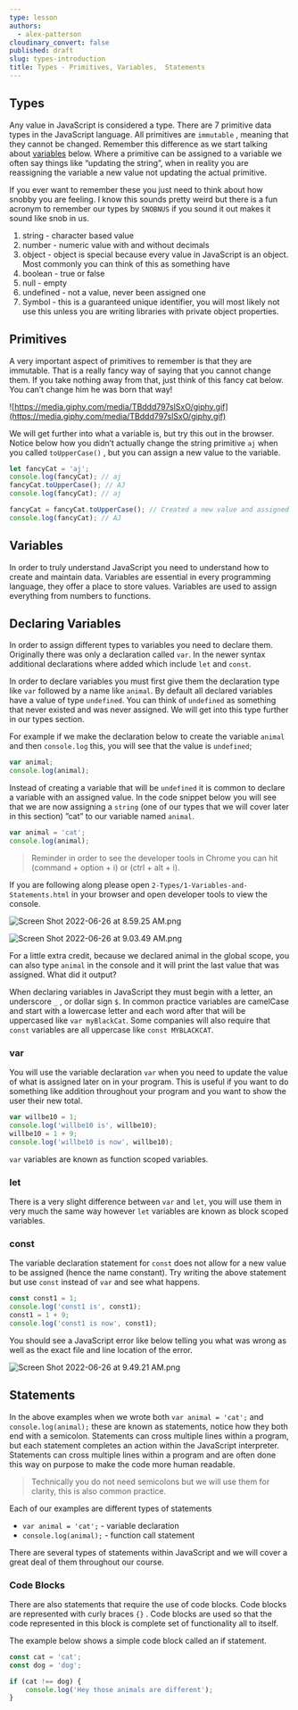 ```yaml
---
type: lesson
authors:
  - alex-patterson
cloudinary_convert: false
published: draft
slug: types-introduction
title: Types - Primitives, Variables,  Statements
---
```


## Types

Any value in JavaScript is considered a type. There are 7 primitive data types in the JavaScript language. All primitives are `immutable` , meaning that they cannot be changed. Remember this difference as we start talking about [variables](#variables) below. Where a primitive can be assigned to a variable we often say things like “updating the string”, when in reality you are reassigning the variable a new value not updating the actual primitive.

If you ever want to remember these you just need to think about how snobby you are feeling. I know this sounds pretty weird but there is a fun acronym to remember our types by `SNOBNUS` if you sound it out makes it sound like snob in us.

1. string - character based value
2. number - numeric value with and without decimals
3. object - object is special because every value in JavaScript is an object. Most commonly you can think of this as something have
4. boolean - true or false
5. null - empty
6. undefined - not a value, never been assigned one
7. Symbol - this is a guaranteed unique identifier, you will most likely not use this unless you are writing libraries with private object properties.

## Primitives

A very important aspect of primitives to remember is that they are immutable. That is a really fancy way of saying that you cannot change them. If you take nothing away from that, just think of this fancy cat below. You can’t change him he was born that way!

![https://media.giphy.com/media/TBddd797slSxO/giphy.gif](https://media.giphy.com/media/TBddd797slSxO/giphy.gif)

We will get further into what a variable is, but try this out in the browser. Notice below how you didn’t actually change the string primitive `aj` when you called `toUpperCase()` , but you can assign a new value to the variable.

```jsx
let fancyCat = 'aj';
console.log(fancyCat); // aj
fancyCat.toUpperCase(); // AJ
console.log(fancyCat); // aj

fancyCat = fancyCat.toUpperCase(); // Created a new value and assigned
console.log(fancyCat); // AJ
```

## Variables

In order to truly understand JavaScript you need to understand how to create and maintain data. Variables are essential in every programming language, they offer a place to store values. Variables are used to assign everything from numbers to functions.

## Declaring Variables

In order to assign different types to variables you need to declare them. Originally there was only a declaration called `var`. In the newer syntax additional declarations where added which include `let` and `const`.

In order to declare variables you must first give them the declaration type like `var` followed by a name like `animal`. By default all declared variables have a value of type `undefined`. You can think of `undefined` as something that never existed and was never assigned. We will get into this type further in our types section.

For example if we make the declaration below to create the variable `animal` and then `console.log` this, you will see that the value is `undefined`;

```jsx
var animal;
console.log(animal);
```

Instead of creating a variable that will be `undefined` it is common to declare a variable with an assigned value. In the code snippet below you will see that we are now assigning a `string` (one of our types that we will cover later in this section) ”cat” to our variable named `animal`.

```jsx
var animal = 'cat';
console.log(animal);
```

> Reminder in order to see the developer tools in Chrome you can hit (command + option + i) or (ctrl + alt + i).

If you are following along please open `2-Types/1-Variables-and-Statements.html` in your browser and open developer tools to view the console.

![Screen Shot 2022-06-26 at 8.59.25 AM.png](https://media.codingcat.dev/image/upload/v1657636588/main-codingcatdev-photo/e008446b-a75c-415d-9ddf-1b8ed3b8ddff.png)

![Screen Shot 2022-06-26 at 9.03.49 AM.png](https://media.codingcat.dev/image/upload/v1657636589/main-codingcatdev-photo/9cc6cb8e-d1b6-48a6-898f-2c04f1660340.png)

For a little extra credit, because we declared animal in the global scope, you can also type `animal` in the console and it will print the last value that was assigned. What did it output?

When declaring variables in JavaScript they must begin with a letter, an underscore `_` , or dollar sign `$`. In common practice variables are camelCase and start with a lowercase letter and each word after that will be uppercased like `var myBlackCat`. Some companies will also require that `const` variables are all uppercase like `const MYBLACKCAT`.

### var

You will use the variable declaration `var` when you need to update the value of what is assigned later on in your program. This is useful if you want to do something like addition throughout your program and you want to show the user their new total.

```jsx
var willbe10 = 1;
console.log('willbe10 is', willbe10);
willbe10 = 1 + 9;
console.log('willbe10 is now', willbe10);
```

`var` variables are known as function scoped variables.

### let

There is a very slight difference between `var` and `let`, you will use them in very much the same way however `let` variables are known as block scoped variables.

### const

The variable declaration statement for `const` does not allow for a new value to be assigned (hence the name constant). Try writing the above statement but use `const` instead of `var` and see what happens.

```jsx
const const1 = 1;
console.log('const1 is', const1);
const1 = 1 + 9;
console.log('const1 is now', const1);
```

You should see a JavaScript error like below telling you what was wrong as well as the exact file and line location of the error.

![Screen Shot 2022-06-26 at 9.49.21 AM.png](https://media.codingcat.dev/image/upload/v1657636589/main-codingcatdev-photo/4fc885bf-8926-4bd1-9689-7097ffb87f8f.png)

## Statements

In the above examples when we wrote both `var animal = 'cat';` and `console.log(animal);` these are known as statements, notice how they both end with a semicolon. Statements can cross multiple lines within a program, but each statement completes an action within the JavaScript interpreter. Statements can cross multiple lines within a program and are often done this way on purpose to make the code more human readable.

> Technically you do not need semicolons but we will use them for clarity, this is also common practice.

Each of our examples are different types of statements

- `var animal = 'cat';` - variable declaration
- `console.log(animal);` - function call statement

There are several types of statements within JavaScript and we will cover a great deal of them throughout our course.

### Code Blocks

There are also statements that require the use of code blocks. Code blocks are represented with curly braces `{}` . Code blocks are used so that the code represented in this block is complete set of functionality all to itself.

The example below shows a simple code block called an if statement.

```jsx
const cat = 'cat';
const dog = 'dog';

if (cat !== dog) {
	console.log('Hey those animals are different');
}
```
